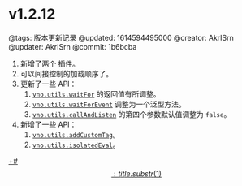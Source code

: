 # v1.2.12

@tags: 版本更新记录
@updated: 1614594495000
@creator: AkrISrn
@updater: AkrISrn
@commit: 1b6bcba

1. 新增了两个 [](/zh/docs/dayjs.md "#") 插件。
1. 可以间接控制[](/zh/docs/custom-script.md "#")的加载顺序了。
1. 更新了一些 API：
    1. [`vno.utils.waitFor`](/zh/api/utils.md "#h2-16") 的返回值有所调整。
    1. [`vno.utils.waitForEvent`](/zh/api/utils.md "#h2-17") 调整为一个泛型方法。
    1. [`vno.utils.callAndListen`](/zh/api/utils.md "#h2-19") 的第四个参数默认值调整为 `false`。
1. 新增了一些 API：
    1. [`vno.utils.addCustomTag`](/zh/api/utils.md "#h2-11")。
    1. [`vno.utils.isolatedEval`](/zh/api/utils.md "#h2-13")。

[+#$$: title.substr(1) $$](/zh/releases/download.md)
